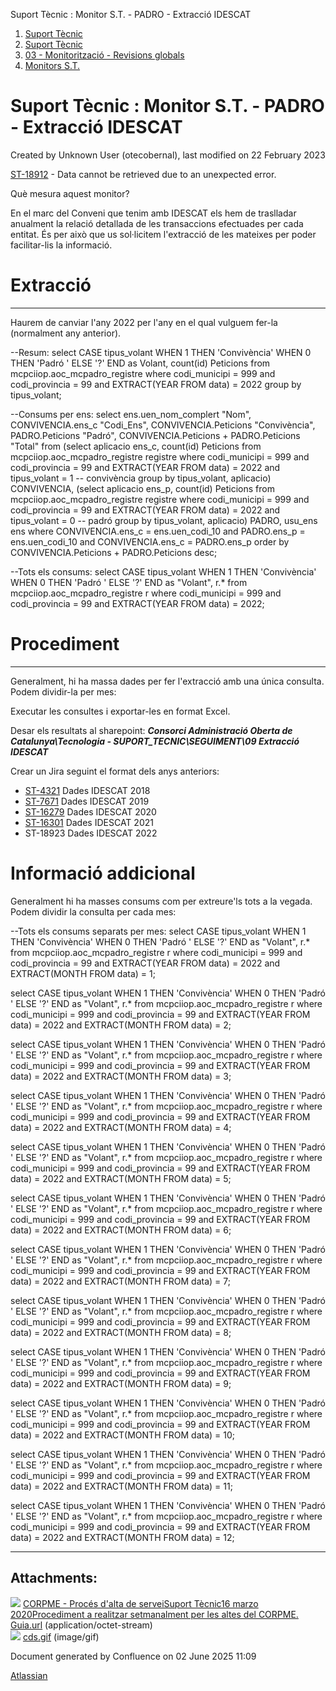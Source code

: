 Suport Tècnic : Monitor S.T. - PADRO - Extracció IDESCAT  

1.  [Suport Tècnic](index.html)
2.  [Suport Tècnic](13893782.html)
3.  [03 - Monitorització - Revisions globals](26313327.html)
4.  [Monitors S.T.](Monitors-S.T._41522177.html)

Suport Tècnic : Monitor S.T. - PADRO - Extracció IDESCAT
========================================================

Created by Unknown User (otecobernal), last modified on 22 February 2023

[ST-18912](https://contacte.aoc.cat/browse/ST-18912?src=confmacro) - Data cannot be retrieved due to an unexpected error.

Què mesura aquest monitor?

En el marc del Conveni que tenim amb IDESCAT els hem de traslladar anualment la relació detallada de les transaccions efectuades per cada entitat. És per això que us sol·licitem l'extracció de les mateixes per poder facilitar-lis la informació.

**Extracció**
=============

* * *

Haurem de canviar l'any 2022 per l'any en el qual vulguem fer-la (normalment any anterior).

  

\--Resum:
select CASE tipus\_volant
         WHEN 1 THEN
          'Convivència'
         WHEN 0 THEN
          'Padró '
         ELSE
          '?'
       END as Volant,
       count(id) Peticions
  from mcpciiop.aoc\_mcpadro\_registre
 where codi\_municipi = 999
   and codi\_provincia = 99
   and EXTRACT(YEAR FROM data) = 2022
 group by tipus\_volant;
 
--Consums per ens:
select ens.uen\_nom\_complert "Nom",
       CONVIVENCIA.ens\_c "Codi\_Ens",
       CONVIVENCIA.Peticions "Convivència",
       PADRO.Peticions "Padró",
       CONVIVENCIA.Peticions + PADRO.Peticions "Total"
  from (select aplicacio ens\_c, count(id) Peticions
          from mcpciiop.aoc\_mcpadro\_registre registre
         where codi\_municipi = 999
           and codi\_provincia = 99
           and EXTRACT(YEAR FROM data) = 2022
           and tipus\_volant = 1 -- convivència
         group by tipus\_volant, aplicacio) CONVIVENCIA,
       (select aplicacio ens\_p, count(id) Peticions
          from mcpciiop.aoc\_mcpadro\_registre registre
         where codi\_municipi = 999
           and codi\_provincia = 99
           and EXTRACT(YEAR FROM data) = 2022
           and tipus\_volant = 0 -- padró
         group by tipus\_volant, aplicacio) PADRO,
       usu\_ens ens
 where CONVIVENCIA.ens\_c = ens.uen\_codi\_10
   and PADRO.ens\_p = ens.uen\_codi\_10
   and CONVIVENCIA.ens\_c = PADRO.ens\_p
 order by CONVIVENCIA.Peticions + PADRO.Peticions desc;
 
--Tots els consums:
select CASE tipus\_volant
         WHEN 1 THEN
          'Convivència'
         WHEN 0 THEN
          'Padró '
         ELSE
          '?'
       END as "Volant",
       r.\*
  from mcpciiop.aoc\_mcpadro\_registre r
 where codi\_municipi = 999
   and codi\_provincia = 99
   and EXTRACT(YEAR FROM data) = 2022;

**Procediment**
===============

* * *

Generalment, hi ha massa dades per fer l'extracció amb una única consulta. Podem dividir-la per mes:

Executar les consultes i exportar-les en format Excel.

Desar els resultats al sharepoint: **_Consorci Administració Oberta de Catalunya\\Tecnologia - SUPORT\_TECNIC\\SEGUIMENT\\09 Extracció IDESCAT_**

Crear un Jira seguint el format dels anys anteriors:

*   [ST-4321](https://contacte.aoc.cat/browse/ST-4321) Dades IDESCAT 2018
*   [ST-7671](https://contacte.aoc.cat/browse/ST-7671) Dades IDESCAT 2019
*   [ST-16279](https://contacte.aoc.cat/browse/ST-16279) Dades IDESCAT 2020
*   [ST-16301](https://contacte.aoc.cat/browse/ST-16301) Dades IDESCAT 2021
*   ST-18923 Dades IDESCAT 2022

**Informació addicional**
=========================

Generalment hi ha masses consums com per extreure'ls tots a la vegada. Podem dividir la consulta per cada mes:

  

\--Tots els consums separats per mes:
select CASE tipus\_volant
         WHEN 1 THEN
          'Convivència'
         WHEN 0 THEN
          'Padró '
         ELSE
          '?'
       END as "Volant",
       r.\*
  from mcpciiop.aoc\_mcpadro\_registre r
 where codi\_municipi = 999
   and codi\_provincia = 99
   and EXTRACT(YEAR FROM data) = 2022
   and EXTRACT(MONTH FROM data) = 1;
   
   select CASE tipus\_volant
         WHEN 1 THEN
          'Convivència'
         WHEN 0 THEN
          'Padró '
         ELSE
          '?'
       END as "Volant",
       r.\*
  from mcpciiop.aoc\_mcpadro\_registre r
 where codi\_municipi = 999
   and codi\_provincia = 99
   and EXTRACT(YEAR FROM data) = 2022
   and EXTRACT(MONTH FROM data) = 2;
   
   select CASE tipus\_volant
         WHEN 1 THEN
          'Convivència'
         WHEN 0 THEN
          'Padró '
         ELSE
          '?'
       END as "Volant",
       r.\*
  from mcpciiop.aoc\_mcpadro\_registre r
 where codi\_municipi = 999
   and codi\_provincia = 99
   and EXTRACT(YEAR FROM data) = 2022
   and EXTRACT(MONTH FROM data) = 3;
   
   select CASE tipus\_volant
         WHEN 1 THEN
          'Convivència'
         WHEN 0 THEN
          'Padró '
         ELSE
          '?'
       END as "Volant",
       r.\*
  from mcpciiop.aoc\_mcpadro\_registre r
 where codi\_municipi = 999
   and codi\_provincia = 99
   and EXTRACT(YEAR FROM data) = 2022
   and EXTRACT(MONTH FROM data) = 4;
   
   select CASE tipus\_volant
         WHEN 1 THEN
          'Convivència'
         WHEN 0 THEN
          'Padró '
         ELSE
          '?'
       END as "Volant",
       r.\*
  from mcpciiop.aoc\_mcpadro\_registre r
 where codi\_municipi = 999
   and codi\_provincia = 99
   and EXTRACT(YEAR FROM data) = 2022
   and EXTRACT(MONTH FROM data) = 5;
   
   select CASE tipus\_volant
         WHEN 1 THEN
          'Convivència'
         WHEN 0 THEN
          'Padró '
         ELSE
          '?'
       END as "Volant",
       r.\*
  from mcpciiop.aoc\_mcpadro\_registre r
 where codi\_municipi = 999
   and codi\_provincia = 99
   and EXTRACT(YEAR FROM data) = 2022
   and EXTRACT(MONTH FROM data) = 6;
   
   select CASE tipus\_volant
         WHEN 1 THEN
          'Convivència'
         WHEN 0 THEN
          'Padró '
         ELSE
          '?'
       END as "Volant",
       r.\*
  from mcpciiop.aoc\_mcpadro\_registre r
 where codi\_municipi = 999
   and codi\_provincia = 99
   and EXTRACT(YEAR FROM data) = 2022
   and EXTRACT(MONTH FROM data) = 7;
   
   select CASE tipus\_volant
         WHEN 1 THEN
          'Convivència'
         WHEN 0 THEN
          'Padró '
         ELSE
          '?'
       END as "Volant",
       r.\*
  from mcpciiop.aoc\_mcpadro\_registre r
 where codi\_municipi = 999
   and codi\_provincia = 99
   and EXTRACT(YEAR FROM data) = 2022
   and EXTRACT(MONTH FROM data) = 8;
   
   select CASE tipus\_volant
         WHEN 1 THEN
          'Convivència'
         WHEN 0 THEN
          'Padró '
         ELSE
          '?'
       END as "Volant",
       r.\*
  from mcpciiop.aoc\_mcpadro\_registre r
 where codi\_municipi = 999
   and codi\_provincia = 99
   and EXTRACT(YEAR FROM data) = 2022
   and EXTRACT(MONTH FROM data) = 9;
   
   select CASE tipus\_volant
         WHEN 1 THEN
          'Convivència'
         WHEN 0 THEN
          'Padró '
         ELSE
          '?'
       END as "Volant",
       r.\*
  from mcpciiop.aoc\_mcpadro\_registre r
 where codi\_municipi = 999
   and codi\_provincia = 99
   and EXTRACT(YEAR FROM data) = 2022
   and EXTRACT(MONTH FROM data) = 10;
   
   select CASE tipus\_volant
         WHEN 1 THEN
          'Convivència'
         WHEN 0 THEN
          'Padró '
         ELSE
          '?'
       END as "Volant",
       r.\*
  from mcpciiop.aoc\_mcpadro\_registre r
 where codi\_municipi = 999
   and codi\_provincia = 99
   and EXTRACT(YEAR FROM data) = 2022
   and EXTRACT(MONTH FROM data) = 11;
   
   select CASE tipus\_volant
         WHEN 1 THEN
          'Convivència'
         WHEN 0 THEN
          'Padró '
         ELSE
          '?'
       END as "Volant",
       r.\*
  from mcpciiop.aoc\_mcpadro\_registre r
 where codi\_municipi = 999
   and codi\_provincia = 99
   and EXTRACT(YEAR FROM data) = 2022
   and EXTRACT(MONTH FROM data) = 12;

* * *

  

  

Attachments:
------------

![](images/icons/bullet_blue.gif) [CORPME - Procés d'alta de serveiSuport Tècnic16 marzo 2020Procediment a realitzar setmanalment per les altes del CORPME. Guia.url](attachments/81855505/81855506.url) (application/octet-stream)  
![](images/icons/bullet_blue.gif) [cds.gif](attachments/81855505/81855507.gif) (image/gif)  

Document generated by Confluence on 02 June 2025 11:09

[Atlassian](http://www.atlassian.com/)